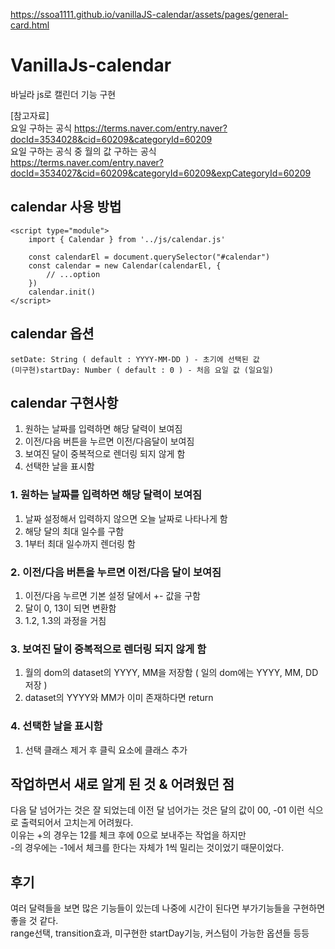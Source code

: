 https://ssoa1111.github.io/vanillaJS-calendar/assets/pages/general-card.html

# VanillaJs-calendar
바닐라 js로 캘린더 기능 구현

[참고자료]       
요일 구하는 공식
https://terms.naver.com/entry.naver?docId=3534028&cid=60209&categoryId=60209     
요일 구하는 공식 중 월의 값 구하는 공식          
https://terms.naver.com/entry.naver?docId=3534027&cid=60209&categoryId=60209&expCategoryId=60209       

## calendar 사용 방법
```
<script type="module">
    import { Calendar } from '../js/calendar.js'

    const calendarEl = document.querySelector("#calendar")
    const calendar = new Calendar(calendarEl, {
        // ...option
    })
    calendar.init()
</script>
```

## calendar 옵션
```
setDate: String ( default : YYYY-MM-DD ) - 초기에 선택된 값
(미구현)startDay: Number ( default : 0 ) - 처음 요일 값 (일요일)
```

## calendar 구현사항
1. 원하는 날짜를 입력하면 해당 달력이 보여짐
2. 이전/다음 버튼을 누르면 이전/다음달이 보여짐
3. 보여진 달이 중복적으로 렌더링 되지 않게 함
4. 선택한 날을 표시함


### 1. 원하는 날짜를 입력하면 해당 달력이 보여짐
1. 날짜 설정해서 입력하지 않으면 오늘 날짜로 나타나게 함
2. 해당 달의 최대 일수를 구함
3. 1부터 최대 일수까지 렌더링 함

### 2. 이전/다음 버튼을 누르면 이전/다음 달이 보여짐
1. 이전/다음 누르면 기본 설정 달에서 +- 값을 구함
2. 달이 0, 13이 되면 변환함
3. 1.2, 1.3의 과정을 거침

### 3. 보여진 달이 중복적으로 렌더링 되지 않게 함
1. 월의 dom의 dataset의 YYYY, MM을 저장함
( 일의 dom에는 YYYY, MM, DD 저장 )
2. dataset의 YYYY와 MM가 이미 존재하다면 return

### 4. 선택한 날을 표시함
1. 선택 클래스 제거 후 클릭 요소에 클래스 추가

## 작업하면서 새로 알게 된 것 & 어려웠던 점
다음 달 넘어가는 것은 잘 되었는데 이전 달 넘어가는 것은 달의 값이 00, -01 이런 식으로 출력되어서 고치는게 어려웠다.       
이유는 +의 경우는 12를 체크 후에 0으로 보내주는 작업을 하지만       
-의 경우에는 -1에서 체크를 한다는 자체가 1씩 밀리는 것이었기 때문이었다.          

## 후기      
여러 달력들을 보면 많은 기능들이 있는데 나중에 시간이 된다면 부가기능들을 구현하면 좋을 것 같다.            
range선택, transition효과, 미구현한 startDay기능, 커스텀이 가능한 옵션들 등등
